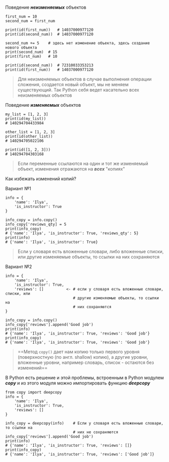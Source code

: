 Поведение ***неизменяемых*** объектов
```
first_num = 10
second_num = first_num

print(id(first_num))   # 14037000977120
print(id(second_num))  # 14037000977120

second_num += 5    # здесь нет изменение объекта, здесь создание нового объекта
print(second_num)  # 15
print(first_num)   # 10

print(id(second_num))  # 72310033353213
print(id(first_num))   # 14037000977120
```
> Для неизменяемых объектов в случае выполнения операции сложения, создается новый объект, мы не меняем существующий.
> Так Python себя ведет касательно всех неизменяемых объектов

Поведение ***изменяемых*** объектов
```
my_list = [1, 2, 3]
print(id(my_list))
# 140294704433984

other_list = [1, 2, 3]
print(id(other_list))
# 140294705022106

print(id([1, 2, 3]))
# 140294704303168
```

> Если переменные ссылаются на один и тот же изменяемый объект, изменения отражаются на ***всех*** "копиях" 

Как избежать изменений копий?

Вариант №1
```
info = {
	'name': 'Ilya',
	'is_instructor': True
}

info_copy = info.copy()    
info_copy['reviews_qty] = 5
print(info_copy)
# {'name': 'Ilya', 'is_instructor': True, 'reviews_qty': 5}
print(info)
# {'name': 'Ilya', 'is_instructor': True}
```
> Если у словаря есть вложенные словари, либо вложенные списки, или другие изменяемые объекты, то ссылки на них сохраняются

Вариант №2
```
info = {
	'name': 'Ilya',
	'is_instructor': True,
	'reviews': []          <- # если у словаря есть вложенные словари, списки, или 
	                          # другие изменяемые объекты, то ссылки на 
							  # них сохраняются
}

info_copy = info.copy()    
info_copy['reviews'].append('Good job')
print(info)
# {'name': 'Ilya', 'is_instructor': True, 'reviews': 'Good job'}
print(info_copy)
# {'name': 'Ilya', 'is_instructor': True, 'reviews': 'Good job'}
```
> ==Метод `copy()` дает нам копию только первого уровня (поверхностную (по англ. shallow) копию), а другие уровни, вложенные уровни, например словарь, список - остаются без изменений==

В Python есть решение и этой проблемы, встроенным в Python модулем ***copy*** и из этого модуля можно импортировать функцию ***deepcopy***
```
from copy import deepcopy
info = {
	'name': 'Ilya',
	'is_instructor': True,
	'reviews': []
}

info_copy = deepcopy(info)    # Если у словаря есть вложенные словари, то ссылки на 
                              # них не сохраняются
info_copy['reviews'].append('Good job')
print(info)
# {'name': 'Ilya', 'is_instructor': True, 'reviews': []}
print(info_copy)
# {'name': 'Ilya', 'is_instructor': True, 'reviews': ['Good job']}
```
